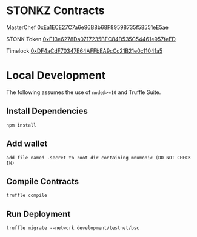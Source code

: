 # STONKZ Contracts

MasterChef
[0xEa1ECE27C7a6e96B8b68F89598735f58551eE5ae](https://explorer-mainnet.maticvigil.com/address/0xEa1ECE27C7a6e96B8b68F89598735f58551eE5ae)

STONK Token
[0xF13e6278Da0717235BFC84D535C54461e957feED](https://explorer-mainnet.maticvigil.com/address/0xF13e6278Da0717235BFC84D535C54461e957feED)

Timelock
[0xDF4aCdF70347E64AFFbEA9cCc21B21e0c11041a5](https://explorer-mainnet.maticvigil.com/address/0xDF4aCdF70347E64AFFbEA9cCc21B21e0c11041a5)

# Local Development

The following assumes the use of `node@>=10` and Truffle Suite.

## Install Dependencies

`npm install`

## Add wallet

`add file named .secret to root dir containing mnumonic (DO NOT CHECK IN)`

## Compile Contracts

`truffle compile`

## Run Deployment

`truffle migrate --network development/testnet/bsc`